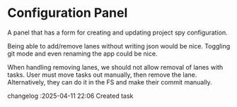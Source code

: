Configuration Panel
===

A panel that has a form for creating and updating project spy configuration.

Being able to add/remove lanes without writing json would be nice. Toggling git mode and even renaming the app could be nice. 

When handling removing lanes, we should not allow removal of lanes with tasks. User must move tasks out manually, then remove the lane. Alternatively, they can do it in the FS and make their commit manually.

changelog
:2025-04-11 22:06	Created task